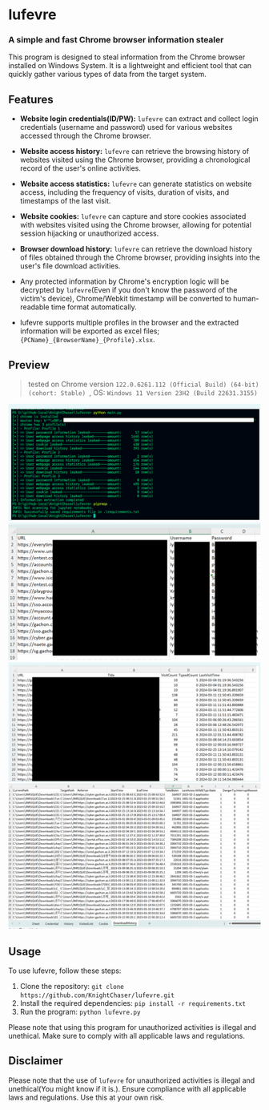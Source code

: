 # lufevre
### A simple and fast Chrome browser information stealer

This program is designed to steal information from the Chrome browser installed on Windows System. It is a lightweight and efficient tool that can quickly gather various types of data from the target system.

## Features
- **Website login credentials(ID/PW):** `lufevre` can extract and collect login credentials (username and password) used for various websites accessed through the Chrome browser.
- **Website access history:** `lufevre` can retrieve the browsing history of websites visited using the Chrome browser, providing a chronological record of the user's online activities.
- **Website access statistics:** `lufevre` can generate statistics on website access, including the frequency of visits, duration of visits, and timestamps of the last visit.
- **Website cookies:** `lufevre` can capture and store cookies associated with websites visited using the Chrome browser, allowing for potential session hijacking or unauthorized access.
- **Browser download history:** `lufevre` can retrieve the download history of files obtained through the Chrome browser, providing insights into the user's file download activities.

- Any protected information by Chrome's encryption logic will be decrypted by `lufevre`(Even if you don't know the password of the victim's device), Chrome/Webkit timestamp will be converted to human-readable time format automatically.
- lufevre supports multiple profiles in the browser and the extracted information will be exported as excel files; `{PCName}_{BrowserName}_{Profile}.xlsx`.

## Preview
> tested on Chrome version `122.0.6261.112 (Official Build) (64-bit) (cohort: Stable) `, OS: `Windows 11 Version 23H2 (Build 22631.3155)`

![lufevre_1](./readme_pictures/lufevre_1.png)
![lufevre_2](./readme_pictures/lufevre_2.png)
![lufevre_3](./readme_pictures/lufevre_3.png)
![lufevre_4](./readme_pictures/lufevre_4.png)

## Usage
To use lufevre, follow these steps:
1. Clone the repository: `git clone https://github.com/KnightChaser/lufevre.git`
2. Install the required dependencies: `pip install -r requirements.txt`
3. Run the program: `python lufevre.py`

Please note that using this program for unauthorized activities is illegal and unethical. Make sure to comply with all applicable laws and regulations.

## Disclaimer
Please note that the use of `lufevre` for unauthorized activities is illegal and unethical(You might know if it is.). Ensure compliance with all applicable laws and regulations. Use this at your own risk.